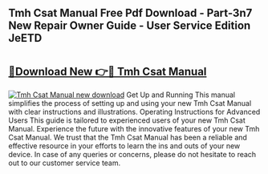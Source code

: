 ## Tmh Csat Manual Free Pdf Download - Part-3n7 New Repair Owner Guide - User Service Edition JeETD

# <h2><a href="http://bc55927.oget.top/?id=Tmh+Csat+Manual">🔗Download New 👉🔴 Tmh Csat Manual</a></h2>

[![Tmh Csat Manual new download](https://i.imgur.com/5g1atiW.png)](http://bc55927.oget.top/?id=Tmh+Csat+Manual)
Get Up and Running This manual simplifies the process of setting up and using your new Tmh Csat Manual with clear instructions and illustrations. Operating Instructions for Advanced Users This guide is tailored to experienced users of your new Tmh Csat Manual. Experience the future with the innovative features of your new Tmh Csat Manual. We trust that the Tmh Csat Manual has been a reliable and effective resource in your efforts to learn the ins and outs of your new device. In case of any queries or concerns, please do not hesitate to reach out to our customer service team.
